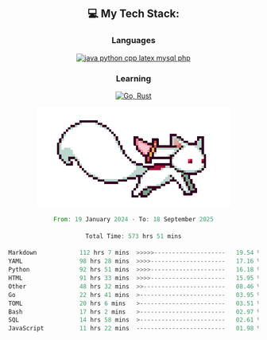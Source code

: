 
<div align="center">
<br>

## 💻 My Tech Stack:

### Languages

[![java python cpp latex mysql php](https://skillicons.dev/icons?i=java,python,cpp,latex,mysql,php)](https://skillicons.dev)

### Learning

[![Go, Rust](https://skillicons.dev/icons?i=go,rust)](https://skillicons.dev)

<center>

<img src="kyubey.gif" alt="Alt-Text" title="" >

</center>


<!--START_SECTION:waka-->

```rust
From: 19 January 2024 - To: 18 September 2025

Total Time: 573 hrs 51 mins

Markdown            112 hrs 7 mins  >>>>>--------------------   19.54 %
YAML                98 hrs 28 mins  >>>>---------------------   17.16 %
Python              92 hrs 51 mins  >>>>---------------------   16.18 %
HTML                91 hrs 33 mins  >>>>---------------------   15.95 %
Other               48 hrs 32 mins  >>-----------------------   08.46 %
Go                  22 hrs 41 mins  >------------------------   03.95 %
TOML                20 hrs 6 mins   >------------------------   03.51 %
Bash                17 hrs 2 mins   >------------------------   02.97 %
SQL                 14 hrs 58 mins  >------------------------   02.61 %
JavaScript          11 hrs 22 mins  -------------------------   01.98 %
```

<!--END_SECTION:waka-->
